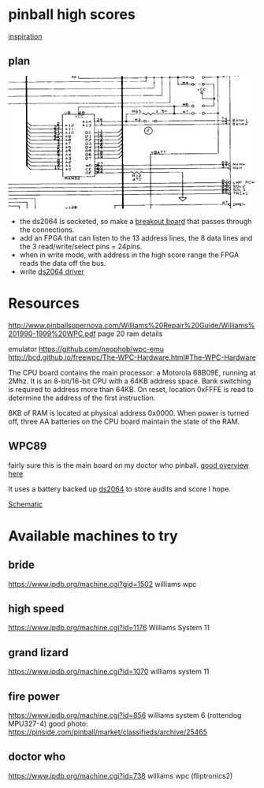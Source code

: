 # pinball high scores

[inspiration](http://spritesmods.com/?art=twitter1943)

## plan

![ram32](ram32.png)

* the ds2064 is socketed, so make a [breakout board](ram-fpga) that passes through the connections. 
* add an FPGA that can listen to the 13 address lines, the 8 data lines and the 3 read/write/select pins = 24pins.
* when in write mode, with address in the high score range the FPGA reads the data off the bus.
* write [ds2064 driver](hdl/sram_driver/README.md)

# Resources

http://www.pinballsupernova.com/Williams%20Repair%20Guide/Williams%201990-1999%20WPC.pdf
page 20 ram details

emulator https://github.com/neophob/wpc-emu
http://bcd.github.io/freewpc/The-WPC-Hardware.html#The-WPC-Hardware

The CPU board contains the main processor: a Motorola 68B09E, running at 2Mhz. It is an 8-bit/16-bit CPU with a 64KB address space. Bank switching is required to address more than 64KB. On reset, location 0xFFFE is read to determine the address of the first instruction.

8KB of RAM is located at physical address 0x0000. When power is turned off, three AA batteries on the CPU board maintain the state of the RAM. 

## WPC89

fairly sure this is the main board on my doctor who pinball.
[good overview here](http://level42.ca/files/PinRepair/System%20WPC/WPC%20part1/index1.htm)

It uses a battery backed up [ds2064](docs/ds2064.pdf) to store audits and score I hope.

[Schematic](docs/wpc89.pdf)

# Available machines to try

## bride

https://www.ipdb.org/machine.cgi?gid=1502
williams wpc

## high speed

https://www.ipdb.org/machine.cgi?id=1176
Williams System 11

## grand lizard

https://www.ipdb.org/machine.cgi?id=1070
williams system 11

## fire power 

https://www.ipdb.org/machine.cgi?id=856
williams system 6  (rottendog MPU327-4)
good photo: https://pinside.com/pinball/market/classifieds/archive/25465

## doctor who

https://www.ipdb.org/machine.cgi?id=738
williams wpc (fliptronics2)


